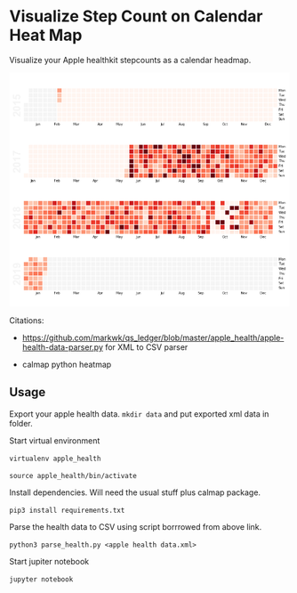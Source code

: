 # Visualize Step Count on Calendar Heat Map

Visualize your Apple healthkit stepcounts as a calendar headmap. 

![Step Count](https://raw.githubusercontent.com/th3o6a1d/stepcount_heatmap/master/StepCount.png)

Citations: 

- https://github.com/markwk/qs_ledger/blob/master/apple_health/apple-health-data-parser.py for XML to CSV parser

- calmap python heatmap

## Usage

Export your apple health data. `mkdir data` and put exported xml data in folder.

Start virtual environment

`virtualenv apple_health`

`source apple_health/bin/activate`

Install dependencies. Will need the usual stuff plus calmap package.

`pip3 install requirements.txt`

Parse the health data to CSV using script borrrowed from above link.

`python3 parse_health.py <apple health data.xml>`

Start jupiter notebook

`jupyter notebook`